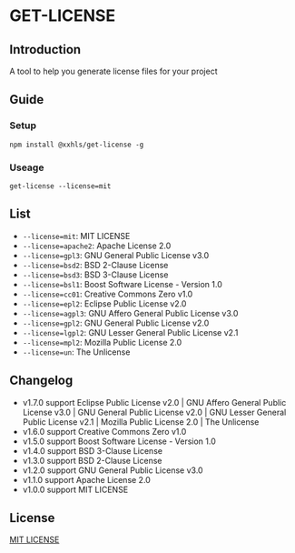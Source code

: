 # GET-LICENSE <Badge type="tip" text="^1.7.5" />

## Introduction

A tool to help you generate license files for your project

## Guide

### Setup

```shell
npm install @xxhls/get-license -g
```

### Useage

```shell
get-license --license=mit
```

## List

- `--license=mit`: MIT LICENSE
- `--license=apache2`: Apache License 2.0
- `--license=gpl3`: GNU General Public License v3.0
- `--license=bsd2`: BSD 2-Clause License
- `--license=bsd3`: BSD 3-Clause License
- `--license=bsl1`: Boost Software License - Version 1.0
- `--license=cc01`: Creative Commons Zero v1.0
- `--license=epl2`: Eclipse Public License v2.0
- `--license=agpl3`: GNU Affero General Public License v3.0
- `--license=gpl2`: GNU General Public License v2.0
- `--license=lgpl2`: GNU Lesser General Public License v2.1
- `--license=mpl2`: Mozilla Public License 2.0
- `--license=un`: The Unlicense

## Changelog

- v1.7.0 support Eclipse Public License v2.0 | GNU Affero General Public License v3.0 | GNU General Public License v2.0 | GNU Lesser General Public License v2.1 | Mozilla Public License 2.0 | The Unlicense
- v1.6.0 support Creative Commons Zero v1.0
- v1.5.0 support Boost Software License - Version 1.0
- v1.4.0 support BSD 3-Clause License
- v1.3.0 support BSD 2-Clause License
- v1.2.0 support GNU General Public License v3.0
- v1.1.0 support Apache License 2.0
- v1.0.0 support MIT LICENSE

## License

[MIT LICENSE](https://mit-license.org/)
